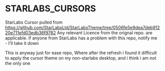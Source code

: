 # STARLABS_CURSORS
StarLabs Cursor pulled from https://github.com/StarLabsLtd/StarLabsTheme/tree/0506fe5e9dea7deb91220e711efd03edb36f9782
Any relevant Licence from the orignal repo. are applicable.
if anyone from StarLabs has a problem with this repo, notify me - I'll take it down

This is anyway just for ease repo, Where after the refresh i found it difficult to apply the cursor theme on my non-starlabs desktop, and i think i am not the only one
